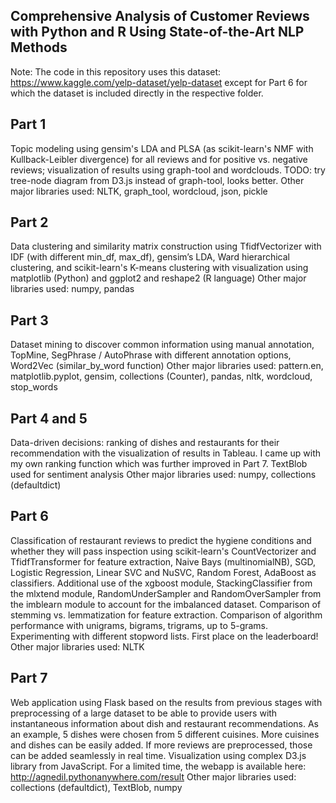 ## Comprehensive Analysis of Customer Reviews with Python and R Using State-of-the-Art NLP Methods

Note: The code in this repository uses this dataset: https://www.kaggle.com/yelp-dataset/yelp-dataset
      except for Part 6 for which the dataset is included directly in the respective folder.


## Part 1
Topic modeling using gensim's LDA and PLSA (as scikit-learn's NMF with Kullback-Leibler divergence) for all reviews and for positive vs. negative reviews; visualization of results using graph-tool and wordclouds. TODO: try tree-node diagram from D3.js instead of graph-tool, looks better.
Other major libraries used: NLTK, graph_tool, wordcloud, json, pickle

## Part 2
Data clustering and similarity matrix construction using TfidfVectorizer with IDF (with different min_df, max_df), gensim’s LDA, Ward hierarchical clustering, and scikit-learn's K-means clustering with visualization using matplotlib (Python) and ggplot2 and reshape2 (R language)
Other major libraries used: numpy, pandas

## Part 3
Dataset mining to discover common information using manual annotation, TopMine, SegPhrase / AutoPhrase with different annotation options, Word2Vec (similar_by_word function)
Other major libraries used: pattern.en, matplotlib.pyplot, gensim, collections (Counter), pandas, nltk, wordcloud, stop_words

## Part 4 and 5
Data-driven decisions: ranking of dishes and restaurants for their recommendation with the visualization of results in Tableau. I came up with my own ranking function which was further improved in Part 7. TextBlob used for sentiment analysis
Other major libraries used: numpy, collections (defaultdict)

## Part 6
Classification of restaurant reviews to predict the hygiene conditions and whether they will pass inspection using scikit-learn's CountVectorizer and TfidfTransformer for feature extraction, Naive Bays (multinomialNB), SGD, Logistic Regression, Linear SVC and NuSVC, Random Forest, AdaBoost as classifiers. Additional use of the xgboost module, StackingClassifier from the mlxtend module, RandomUnderSampler and RandomOverSampler from the imblearn module to account for the imbalanced dataset. Comparison of stemming vs. lemmatization for feature extraction. Comparison of algorithm performance with unigrams, bigrams, trigrams, up to 5-grams. Experimenting with different stopword lists. First place on the leaderboard!
Other major libraries used: NLTK

## Part 7
Web application using Flask based on the results from previous stages with preprocessing of a large dataset to be able to provide users with instantaneous information about dish and restaurant recommendations. As an example, 5 dishes were chosen from 5 different cuisines. More cuisines and dishes can be easily added. If more reviews are preprocessed, those can be added seamlessly in real time. Visualization using complex D3.js library from JavaScript. For a limited time, the webapp is available here: http://agnedil.pythonanywhere.com/result
Other major libraries used: collections (defaultdict), TextBlob, numpy
